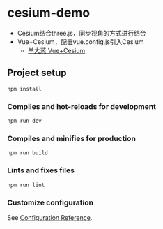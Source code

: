 # cesium-demo
+ Cesium结合three.js，同步视角的方式进行结合
+ Vue+Cesium，配置vue.config.js引入Cesium
  + [羊大葱 Vue+Cesium](https://www.cnblogs.com/lishanyang/p/14924628.html)

## Project setup
```
npm install
```

### Compiles and hot-reloads for development
```
npm run dev
```

### Compiles and minifies for production
```
npm run build
```

### Lints and fixes files
```
npm run lint
```

### Customize configuration
See [Configuration Reference](https://cli.vuejs.org/config/).
